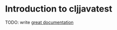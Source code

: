 # Introduction to cljjavatest

TODO: write [great documentation](http://jacobian.org/writing/what-to-write/)
